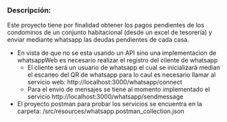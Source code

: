 ### Descripción:
Este proyecto tiene por finalidad obtener los pagos pendientes de los condominos de un conjunto habitacional (desde un excel de tesorería) y enviar mediante whatsapp las deudas pendientes de cada casa.

- En vista de que no se esta usando un API sino una implementacion de whatsappWeb es necesario realizar el registro del cliente de whatsapp
    - El cliente será un usuario de whatsapp el cual se inicializará median el escaneo del QR de whatsapp para lo caul es necesario llamar al servicio web:
        http://localhost:3000/whatsapp/connect
    - Para el envio de mensajes se tiene al momento implementado el servicio
        http://localhost:3000/whatsapp/sendmessage
- El proyecto postman para probar los servicios se encuentra en la carpeta:
    /src/resources/whatsapp.postman_collection.json